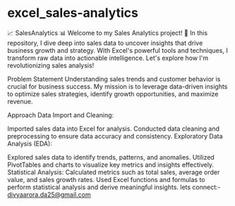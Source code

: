 # excel_sales-analytics
📈 SalesAnalytics 📊
Welcome to my Sales Analytics project! 🚀 In this repository, I dive deep into sales data to uncover insights that drive business growth and strategy. With Excel's powerful tools and techniques, I transform raw data into actionable intelligence. Let's explore how I'm revolutionizing sales analysis!

Problem Statement
Understanding sales trends and customer behavior is crucial for business success. My mission is to leverage data-driven insights to optimize sales strategies, identify growth opportunities, and maximize revenue.

Approach
Data Import and Cleaning:

Imported sales data into Excel for analysis.
Conducted data cleaning and preprocessing to ensure data accuracy and consistency.
Exploratory Data Analysis (EDA):

Explored sales data to identify trends, patterns, and anomalies.
Utilized PivotTables and charts to visualize key metrics and insights effectively.
Statistical Analysis:
Calculated metrics such as total sales, average order value, and sales growth rates.
Used Excel functions and formulas to perform statistical analysis and derive meaningful insights.
lets connect:- divyaarora.da25@gmail.com



